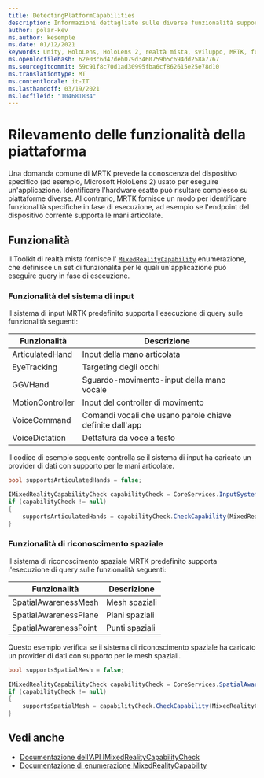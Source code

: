 ```yaml
---
title: DetectingPlatformCapabilities
description: Informazioni dettagliate sulle diverse funzionalità supportate da MRTK
author: polar-kev
ms.author: kesemple
ms.date: 01/12/2021
keywords: Unity, HoloLens, HoloLens 2, realtà mista, sviluppo, MRTK, funzionalità,
ms.openlocfilehash: 62e03c6d47deb079d3460759b5c694dd258a7767
ms.sourcegitcommit: 59c91f8c70d1ad30995fba6cf862615e25e78d10
ms.translationtype: MT
ms.contentlocale: it-IT
ms.lasthandoff: 03/19/2021
ms.locfileid: "104681834"
---
```

# <a name="detecting-platform-capabilities"></a>Rilevamento delle funzionalità della piattaforma

Una domanda comune di MRTK prevede la conoscenza del dispositivo specifico (ad esempio, Microsoft HoloLens 2) usato per eseguire un'applicazione. Identificare l'hardware esatto può risultare complesso su piattaforme diverse. Al contrario, MRTK fornisce un modo per identificare funzionalità specifiche in fase di esecuzione, ad esempio se l'endpoint del dispositivo corrente supporta le mani articolate.

## <a name="capabilities"></a>Funzionalità

Il Toolkit di realtà mista fornisce l' [`MixedRealityCapability`](xref:Microsoft.MixedReality.Toolkit.MixedRealityCapability) enumerazione, che definisce un set di funzionalità per le quali un'applicazione può eseguire query in fase di esecuzione.

### <a name="input-system-capabilities"></a>Funzionalità del sistema di input

Il sistema di input MRTK predefinito supporta l'esecuzione di query sulle funzionalità seguenti:

| Funzionalità | Descrizione |
|---|---|
| ArticulatedHand | Input della mano articolata |
| EyeTracking | Targeting degli occhi |
| GGVHand | Sguardo-movimento-input della mano vocale |
| MotionController | Input del controller di movimento |
| VoiceCommand | Comandi vocali che usano parole chiave definite dall'app |
| VoiceDictation | Dettatura da voce a testo |

Il codice di esempio seguente controlla se il sistema di input ha caricato un provider di dati con supporto per le mani articolate.

```c#
bool supportsArticulatedHands = false;

IMixedRealityCapabilityCheck capabilityCheck = CoreServices.InputSystem as IMixedRealityCapabilityCheck;
if (capabilityCheck != null)
{
    supportsArticulatedHands = capabilityCheck.CheckCapability(MixedRealityCapability.ArticulatedHand);
}
```

### <a name="spatial-awareness-capabilities"></a>Funzionalità di riconoscimento spaziale

Il sistema di riconoscimento spaziale MRTK predefinito supporta l'esecuzione di query sulle funzionalità seguenti:

| Funzionalità | Descrizione |
|---|---|
| SpatialAwarenessMesh | Mesh spaziali |
| SpatialAwarenessPlane | Piani spaziali |
| SpatialAwarenessPoint | Punti spaziali |

Questo esempio verifica se il sistema di riconoscimento spaziale ha caricato un provider di dati con supporto per le mesh spaziali.

```c#
bool supportsSpatialMesh = false;

IMixedRealityCapabilityCheck capabilityCheck = CoreServices.SpatialAwarenessSystem as IMixedRealityCapabilityCheck;
if (capabilityCheck != null)
{
    supportsSpatialMesh = capabilityCheck.CheckCapability(MixedRealityCapability.SpatialAwarenessMesh);
}
```

## <a name="see-also"></a>Vedi anche

- [Documentazione dell'API IMixedRealityCapabilityCheck](xref:Microsoft.MixedReality.Toolkit.IMixedRealityCapabilityCheck)
- [Documentazione di enumerazione MixedRealityCapability](xref:Microsoft.MixedReality.Toolkit.MixedRealityCapability)
